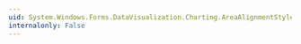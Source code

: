 ```yaml
---
uid: System.Windows.Forms.DataVisualization.Charting.AreaAlignmentStyles
internalonly: False
---
```

